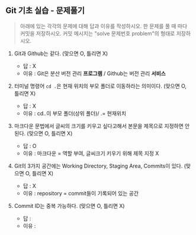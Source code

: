 ## Git 기초 실습 - 문제풀기

> 아래에 있는 각각의 문제에 대해 답과 이유를 작성하시오.
> 한 문제를 풀 때 마다 커밋을 저장하시오. 커밋 메시지는 "solve 문제번호 problem"의 형태로 저장하시오.



1. Git과 Github는 같다. (맞으면 O, 틀리면 X)

   - 답 : X
   - 이유 :  Git은 분산 버전 관리 **프로그램** / Github는 버전 관리 **서비스**

   

2. 터미널 명령어 `cd .`은 현재 위치의 부모 폴더로 이동하라는 의미이다. (맞으면 O, 틀리면 X)

   - 답 : X
   - 이유 : cd..이 부모 폴더(상위 폴더)/ .= 현재위치



3. 마크다운 문법에서 글씨의 크기를 키우고 싶다고해서 본문을 제목으로 지정하면 안된다. (맞으면 O, 틀리면 X)
   - 답 : O
   - 이유 : 마크다운 = 역할 부여, 글씨크기 키우기 위해 제목 지정 X


4. Git의 3가지 공간에는 Working Directory, Staging Area, Commits이 있다. (맞으면 O, 틀리면 X)
   - 답 : X
   - 이유 : repository = commit들이 기록되어 있는 공간



5. Commit ID는 중복 가능하다. (맞으면 O, 틀리면 X)
   - 답 : 
   - 이유 : 